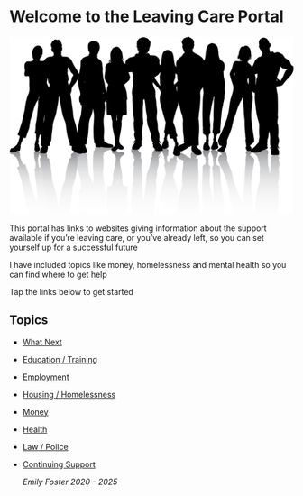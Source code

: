 # Welcome to the Leaving Care Portal

![Leaving Care Image](./40366.jpg)


This portal has links to websites giving information about the support available if you’re leaving care, or you’ve already left, so you can set yourself up for a successful future

I have included topics like money, homelessness and mental health so you can find where to get help

Tap the links below to get started






## Topics


* [What Next](What-Next.md)
* [Education / Training](Education.md)
* [Employment](Employment.md)
* [Housing / Homelessness](Housing.md)
* [Money](Money.md)
* [Health](Health.md)
* [Law / Police](Law.md)
* [Continuing Support](ContinuuingSupport.md)





  *Emily Foster  2020 - 2025*
